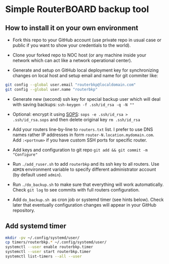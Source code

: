 # Simple RouterBOARD backup tool

## How to install it on your own environment

- Fork this repo to your GitHub account (use private repo in usual case or
    public if you want to show your credentials to the world).

- Clone your forked repo to NOC host (or any machine inside your network which
    can act like a network operational center).

- Generate and setup on GitHub local deployment key for synchronizing changes on
    local host and setup email and name for git commiter like:

```sh
git config --global user.email "routerbkp@localdomain.com"
git config --global user.name "routerbkp"
```

- Generate new (second) ssh key for special backup user which will deal with saving
    backups: `ssh-keygen -f .ssh/id_rsa -q -N ""`

- Optional: encrypt it using [SOPS](https://github.com/mozilla/sops): `sops -e
    .ssh/id_rsa > .ssh/id_rsa.sops` and then delete original key `rm .ssh/id_rsa`

- Add your routers line-by-line to `routers.txt` list. I prefer to use DNS names
    rather IP addresses in form `router-N.location.mydomain.com`. Add `:<portnum>` if
    you have custom SSH ports for specific router.

- Add keys and configuration to git repo `git add && git commit -m "Configure"`

- Run `./add_ruser.sh` to add `routerbkp` and its ssh key to all routers. Use
    `ADMIN` environment variable to specify different administrator account
    (by default used `admin`).

- Run `./do_backup.sh` to make sure that everything will work automatically.
    Check `git log` to see commits with full routers configuration.

- Add `do_backup.sh `as cron job or systemd timer (see hints below). Check later
    that eventually configuration changes will appear in your GitHub repository.

## Add systemd timer

```sh
mkdir -pv ~/.config/systemd/user/
cp timers/routerbkp.* ~/.config/systemd/user/
systemctl --user enable routerbkp.timer
systemctl --user start routerbkp.timer
systemctl list-timers --all --user
```
